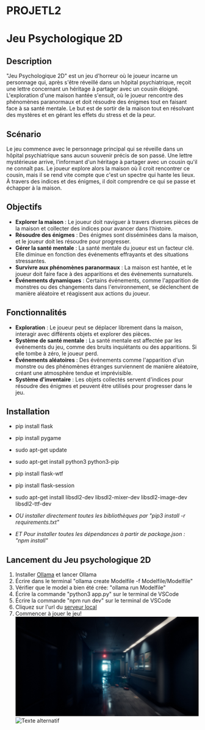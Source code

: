 # PROJETL2
# Jeu Psychologique 2D

## Description

"Jeu Psychologique 2D" est un jeu d'horreur où le joueur incarne un personnage qui, après s'être réveillé dans un hôpital psychiatrique, reçoit une lettre concernant un héritage à partager avec un cousin éloigné. L'exploration d'une maison hantée s'ensuit, où le joueur rencontre des phénomènes paranormaux et doit résoudre des énigmes tout en faisant face à sa santé mentale. Le but est de sortir de la maison tout en résolvant des mystères et en gérant les effets du stress et de la peur.

## Scénario

Le jeu commence avec le personnage principal qui se réveille dans un hôpital psychiatrique sans aucun souvenir précis de son passé. Une lettre mystérieuse arrive, l'informant d'un héritage à partager avec un cousin qu'il ne connaît pas. Le joueur explore alors la maison où il croit rencontrer ce cousin, mais il se rend vite compte que c'est un spectre qui hante les lieux. À travers des indices et des énigmes, il doit comprendre ce qui se passe et échapper à la maison.

## Objectifs

- **Explorer la maison** : Le joueur doit naviguer à travers diverses pièces de la maison et collecter des indices pour avancer dans l'histoire.
- **Résoudre des énigmes** : Des énigmes sont disséminées dans la maison, et le joueur doit les résoudre pour progresser.
- **Gérer la santé mentale** : La santé mentale du joueur est un facteur clé. Elle diminue en fonction des événements effrayants et des situations stressantes.
- **Survivre aux phénomènes paranormaux** : La maison est hantée, et le joueur doit faire face à des apparitions et des événements surnaturels.
- **Événements dynamiques** : Certains événements, comme l'apparition de monstres ou des changements dans l'environnement, se déclenchent de manière aléatoire et réagissent aux actions du joueur.

## Fonctionnalités

- **Exploration** : Le joueur peut se déplacer librement dans la maison, interagir avec différents objets et explorer des pièces.
- **Système de santé mentale** : La santé mentale est affectée par les événements du jeu, comme des bruits inquiétants ou des apparitions. Si elle tombe à zéro, le joueur perd.
- **Événements aléatoires** : Des événements comme l'apparition d'un monstre ou des phénomènes étranges surviennent de manière aléatoire, créant une atmosphère tendue et imprévisible.
- **Système d'inventaire** : Les objets collectés servent d'indices pour résoudre des énigmes et peuvent être utilisés pour progresser dans le jeu.

## Installation
- pip install flask
- pip install pygame
- sudo apt-get update
- sudo apt-get install python3 python3-pip
- pip install flask-wtf
- pip install flask-session
- sudo apt-get install libsdl2-dev libsdl2-mixer-dev libsdl2-image-dev libsdl2-ttf-dev

- _OU installer directement toutes les bibliothèques par "pip3 install -r requirements.txt"_

- _ET Pour installer toutes les dépendances à partir de package.json : "npm install"_

## Lancement du Jeu psychologique 2D
1) Installer [Ollama](https://ollama.com/) et lancer Ollama
2) Écrire dans le terminal "ollama create Modelfile -f Modelfile/Modelfile"
3) Vérifier que le model a bien été crée: "ollama run Modelfile"
4) Écrire la commande "python3 app.py" sur le terminal de VSCode
5) Écrire la commande "npm run dev" sur le terminal de VSCode
6) Cliquez sur l'url du [serveur local](http://127.0.0.1:5173)
7) Commencer à jouer le jeu!
   ![Texte alternatif](./assets/1.jpg)
   ![Texte alternatif](./assets/6.jpg)





